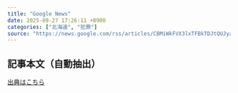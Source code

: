 ```yaml
---
title: "Google News"
date: 2025-09-27 17:26:11 +0900
categories: ["北海道", "犯罪"]
source: "https://news.google.com/rss/articles/CBMiWkFVX3lxTFBkTDJtQUJyaEdjRHlrTlpZWmFwM3lYc3M1T3RzOHpvWUFKeWtsemNtZ0lEMU5FYll0T3RSaUpIN1NBTTh3OXliNk5BX0pjNnU3SkFsTkZDQlI4UQ?oc=5"
---
```


## 記事本文（自動抽出）
<body class="y0K44d EA71Tc" id="readabilityBody"></body>

[出典はこちら](https://news.google.com/rss/articles/CBMiWkFVX3lxTFBkTDJtQUJyaEdjRHlrTlpZWmFwM3lYc3M1T3RzOHpvWUFKeWtsemNtZ0lEMU5FYll0T3RSaUpIN1NBTTh3OXliNk5BX0pjNnU3SkFsTkZDQlI4UQ?oc=5)
